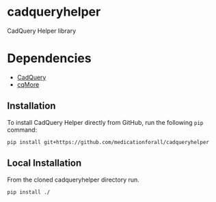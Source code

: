 # cadqueryhelper
CadQuery Helper library

# Dependencies
* [CadQuery](https://github.com/CadQuery/cadquery)
* [cqMore](https://github.com/JustinSDK/cqMore)

## Installation
To install CadQuery Helper directly from GitHub, run the following `pip` command:

	pip install git+https://github.com/medicationforall/cadqueryhelper

## Local Installation
From the cloned cadqueryhelper directory run.

	pip install ./
